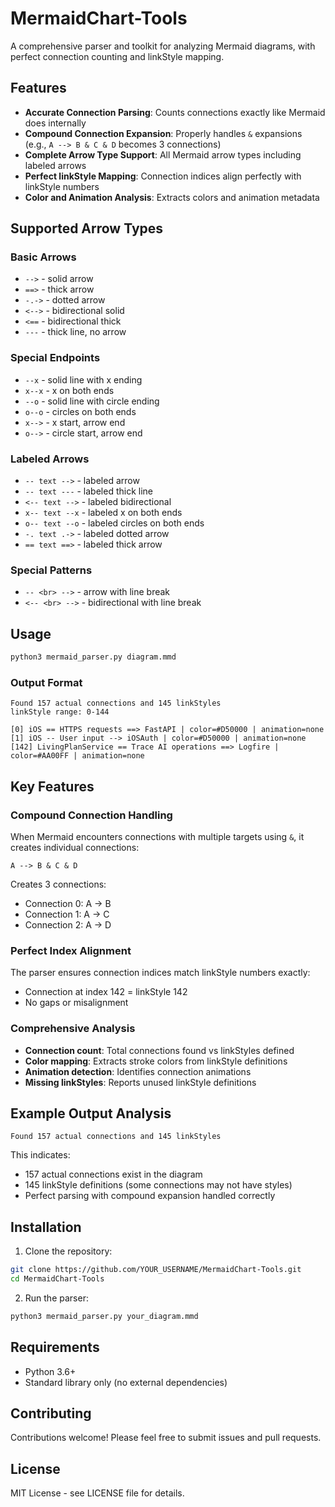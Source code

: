 # MermaidChart-Tools

A comprehensive parser and toolkit for analyzing Mermaid diagrams, with perfect connection counting and linkStyle mapping.

## Features

- **Accurate Connection Parsing**: Counts connections exactly like Mermaid does internally
- **Compound Connection Expansion**: Properly handles `&` expansions (e.g., `A --> B & C & D` becomes 3 connections)
- **Complete Arrow Type Support**: All Mermaid arrow types including labeled arrows
- **Perfect linkStyle Mapping**: Connection indices align perfectly with linkStyle numbers
- **Color and Animation Analysis**: Extracts colors and animation metadata

## Supported Arrow Types

### Basic Arrows
- `-->` - solid arrow
- `==>` - thick arrow
- `-.->` - dotted arrow
- `<-->` - bidirectional solid
- `<==` - bidirectional thick
- `---` - thick line, no arrow

### Special Endpoints  
- `--x` - solid line with x ending
- `x--x` - x on both ends
- `--o` - solid line with circle ending
- `o--o` - circles on both ends
- `x-->` - x start, arrow end
- `o-->` - circle start, arrow end

### Labeled Arrows
- `-- text -->` - labeled arrow
- `-- text ---` - labeled thick line
- `<-- text -->` - labeled bidirectional
- `x-- text --x` - labeled x on both ends
- `o-- text --o` - labeled circles on both ends
- `-. text .->` - labeled dotted arrow
- `== text ==>` - labeled thick arrow

### Special Patterns
- `-- <br> -->` - arrow with line break
- `<-- <br> -->` - bidirectional with line break

## Usage

```bash
python3 mermaid_parser.py diagram.mmd
```

### Output Format

```
Found 157 actual connections and 145 linkStyles
linkStyle range: 0-144

[0] iOS == HTTPS requests ==> FastAPI | color=#D50000 | animation=none
[1] iOS -- User input --> iOSAuth | color=#D50000 | animation=none
[142] LivingPlanService == Trace AI operations ==> Logfire | color=#AA00FF | animation=none
```

## Key Features

### Compound Connection Handling
When Mermaid encounters connections with multiple targets using `&`, it creates individual connections:

```mermaid
A --> B & C & D
```
Creates 3 connections:
- Connection 0: A → B  
- Connection 1: A → C
- Connection 2: A → D

### Perfect Index Alignment
The parser ensures connection indices match linkStyle numbers exactly:
- Connection at index 142 = linkStyle 142
- No gaps or misalignment

### Comprehensive Analysis
- **Connection count**: Total connections found vs linkStyles defined
- **Color mapping**: Extracts stroke colors from linkStyle definitions  
- **Animation detection**: Identifies connection animations
- **Missing linkStyles**: Reports unused linkStyle definitions

## Example Output Analysis

```
Found 157 actual connections and 145 linkStyles
```

This indicates:
- 157 actual connections exist in the diagram
- 145 linkStyle definitions (some connections may not have styles)
- Perfect parsing with compound expansion handled correctly

## Installation

1. Clone the repository:
```bash
git clone https://github.com/YOUR_USERNAME/MermaidChart-Tools.git
cd MermaidChart-Tools
```

2. Run the parser:
```bash
python3 mermaid_parser.py your_diagram.mmd
```

## Requirements

- Python 3.6+
- Standard library only (no external dependencies)

## Contributing

Contributions welcome! Please feel free to submit issues and pull requests.

## License

MIT License - see LICENSE file for details.